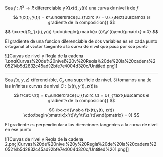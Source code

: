 Sea $f: R^2\to R$ diferenciable y $X(x(t), y(t))$ una curva de nivel $k$ de $f$

$$
f(x(t), y(t)) = k\\\underbrace{D_{f\circ X} = 0}_{\text{Buscamos el gradiente de la composicion}}
$$

$$
\boxed{D_f(x(t),y(t)) \cdot\begin{pmatrix}x'(t)\\y'(t)\end{pmatrix} = 0}
$$

El gradiente de una funcion diferenciable de dos variables es en cada punto ortogonal al vector tangente a la curva de nivel que pasa por ese punto

![[Curvas de nivel y Regla de la cadena 1.png|Curvas%20de%20nivel%20y%20Regla%20de%20la%20cadena%205214b5d2832c45ad92bfe7e4004d320c/Untitled.png]]

---

Sea $f(x,y,z)$ diferenciable, $C_k$ una superficie de nivel. Si tomamos una de las infinitas curvas de nivel $C:(x(t), y(t), z(t))$a

$$
f\circ C(t) = k\\\underbrace{D_{f\circ C} = 0}_{\text{Buscamos el gradiente de la composicion}}
$$

$$
\boxed{\nabla f(x(t),y(t), z(t)) \cdot\begin{pmatrix}x'(t)\\y'(t)\\z'(t)\end{pmatrix} = 0}
$$

El gradiente es perpendicular a las direcciones tangentes a la curva de nivel en ese punto

![[Curvas de nivel y Regla de la cadena 2.png|Curvas%20de%20nivel%20y%20Regla%20de%20la%20cadena%205214b5d2832c45ad92bfe7e4004d320c/Untitled%201.png]]
